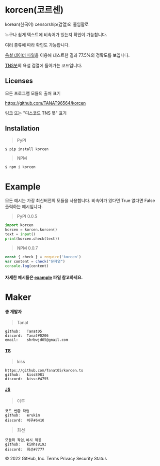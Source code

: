 # korcen(코르센)
korean(한국어) censorship(검열)의 줄임말로 

누구나 쉽게 텍스트에 비속어가 있는지 확인이 가능합니다.

여러 종류에 따라 확인도 가능합니다.

[욕설 데이터 파일](https://github.com/2runo/Curse-detection-data/blob/master/dataset.txt)을 이용해 테스트한 결과 77.5%의 정확도를 보입니다.

[TNS봇](https://discord.com/api/oauth2/authorize?client_id=848795383751639080&permissions=8&scope=bot%20applications.commands)의 욕설 검열에 들어가는 코드입니다.
## Licenses

모든 프로그램 모듈의 출처 표기

https://github.com/TANAT96564/korcen

링크 또는 "디스코드 TNS 봇" 표기 

## Installation
>PyPI
```sh
$ pip install korcen
```
>NPM
```sh
$ npm i korcen
```
# Example
모든 예시는 가장 최신버전의 모듈을 사용합니다.
비속어가 있다면 True 없다면 False 출력하는 예시입니다.

>PyPI  0.0.5
```py
import korcen
korcen = korcen.korcen()
text = input()
print(korcen.check(text))
```
>NPM 0.0.7
```js
const { check } = require('korcen')
var content = check("문자열")
console.log(content)
```
#### 자세한 예시들은 [example](https://github.com/Tanat05/korcen/tree/main/example) 파일 참고하세요.

# Maker

#### 총 개발자
>Tanat
```
github:   Tanat05
discord:  Tanat#0206
email:    shrbwjd05@gmail.com
```
#### [TS](https://github.com/Tanat05/korcen.ts)
>kiss
```
https://github.com/Tanat05/korcen.ts
github:   kiss8981
discord:  kisss#4755
```
#### [JS](https://github.com/Tanat05/korcen/blob/main/korcen/korcen.js)
>이루
```
코드 변환 작업
github:   erukim
discord:  이루#6410
```
>희선
```
모듈화 작업,예시 제공
github:   kimhs8193
discord:  희선#7777
```
© 2022 GitHub, Inc.
Terms
Privacy
Security
Status

